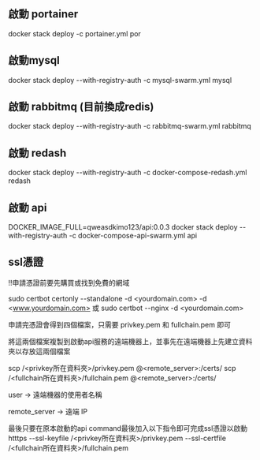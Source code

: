 ## 啟動 portainer
docker stack deploy -c portainer.yml por

## 啟動mysql
docker stack deploy --with-registry-auth -c mysql-swarm.yml mysql

## 啟動 rabbitmq (目前換成redis)
docker stack deploy --with-registry-auth -c rabbitmq-swarm.yml rabbitmq

## 啟動 redash 
docker stack deploy --with-registry-auth -c docker-compose-redash.yml redash

## 啟動 api 
DOCKER_IMAGE_FULL=qweasdkimo123/api:0.0.3 docker stack deploy --with-registry-auth -c docker-compose-api-swarm.yml api

## ssl憑證
!!申請憑證前要先購買或找到免費的網域

sudo certbot certonly --standalone -d <yourdomain.com> -d <www.yourdomain.com>
或
sudo certbot --nginx -d <yourdomain.com>

申請完憑證會得到四個檔案，只需要 privkey.pem 和 fullchain.pem 即可

將這兩個檔案複製到啟動api服務的遠端機器上，並事先在遠端機器上先建立資料夾以存放這兩個檔案

scp /<privkey所在資料夾>/privkey.pem <user>@<remote_server>:/certs/
scp /<fullchain所在資料夾>/fullchain.pem <user>@<remote_server>:/certs/

user → 遠端機器的使用者名稱

remote_server → 遠端 IP 

最後只要在原本啟動的api command最後加入以下指令即可完成ssl憑證以啟動htttps
--ssl-keyfile /<privkey所在資料夾>/privkey.pem --ssl-certfile /<fullchain所在資料夾>/fullchain.pem
